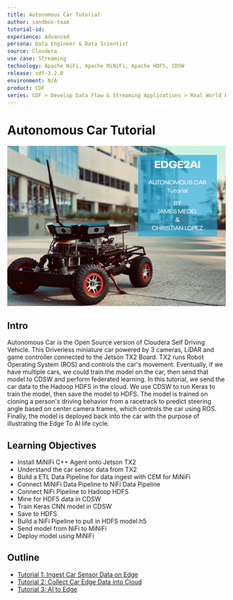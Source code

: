 ```yaml
---
title: Autonomous Car Tutorial
author: sandbox-team
tutorial-id:
experience: Advanced
persona: Data Engineer & Data Scientist
source: Cloudera
use case: Streaming
technology: Apache NiFi, Apache MiNiFi, Apache HDFS, CDSW
release: cdf-3.2.0
environment: N/A
product: CDF
series: CDF > Develop Data Flow & Streaming Applications > Real World Examples
---
```


# Autonomous Car Tutorial

![mini-car.jpg](documentation/assets/images/tutorial0/mini-car.jpg)

## Intro

Autonomous Car is the Open Source version of Cloudera Self Driving Vehicle. This Driverless miniature car powered by 3 cameras, LiDAR and game controller connected to the Jetson TX2 Board. TX2 runs Robot Operating System (ROS) and controls the car's movement. Eventually, if we have multiple cars, we could train the model on the car, then send that model to CDSW and perform federated learning. In this tutorial, we send the car data to the Hadoop HDFS in the cloud. We use CDSW to run Keras to train the model, then save the model to HDFS. The model is trained on cloning a person's driving behavior from a racetrack to predict steering angle based on center camera frames, which controls the car using ROS. Finally, the model is deployed back into the car with the purpose of illustrating the Edge To AI life cycle.

## Learning Objectives

- Install MiNiFi C++ Agent onto Jetson TX2
- Understand the car sensor data from TX2
- Build a ETL Data Pipeline for data ingest with CEM for MiNiFi
- Connect MiNiFi Data Pipeline to NiFi Data Pipeline
- Connect NiFi Pipeline to Hadoop HDFS
- Mine for HDFS data in CDSW
- Train Keras CNN model in CDSW
- Save to HDFS
- Build a NiFi Pipeline to pull in HDFS model.h5
- Send model from NiFi to MiNiFi
- Deploy model using MiNiFi

## Outline

- [Tutorial 1: Ingest Car Sensor Data on Edge](https://github.com/gdeleon5/Autonomous-Car/blob/master/tutorial-2.md)
- [Tutorial 2: Collect Car Edge Data into Cloud](https://github.com/gdeleon5/Autonomous-Car/blob/master/tutorial-3.md)
- [Tutorial 3: AI to Edge](https://github.com/gdeleon5/Autonomous-Car/blob/master/tutorial-4.md)
